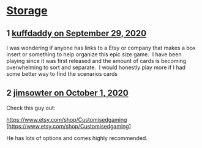 # [Storage](https://community.fantasyflightgames.com/topic/311567-storage/)

## 1 [kuffdaddy on September 29, 2020](https://community.fantasyflightgames.com/topic/311567-storage/?do=findComment&comment=3995148)

I was wondering if anyone has links to a Etsy or company that makes a box insert or something to help organize this epic size game.  I have been playing since it was first released and the amount of cards is becoming overwhelming to sort and separate.  I would honestly play more if I had some better way to find the scenarios cards 

## 2 [jimsowter on October 1, 2020](https://community.fantasyflightgames.com/topic/311567-storage/?do=findComment&comment=3996525)

Check this guy out:

https://www.etsy.com/shop/Customisedgaming [https://www.etsy.com/shop/Customisedgaming]

He has lots of options and comes highly recommended.

